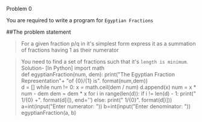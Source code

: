 Problem 0

You are required to write a program for `Egyptian Fractions`

##The problem statement

> For a given fraction p/q in it's simplest form express it as a summation of fractions having 1 as their numerator

> You need to find a set of fractions such that it's `length is minimum`.
Solution-
[In Python]
import math  
def egyptianFraction(num, dem): 
    print("The Egyptian Fraction Representation"+
          "of {0}/{1} is".
                  format(num,dem))  
    d = [] 
    while num != 0: 
        x = math.ceil(dem / num) 
        d.append(x) 
        num = x * num - dem 
        dem = dem * x 
    for i in range(len(d)): 
        if i != len(d) - 1: 
            print(" 1/{0} +". 
                    format(d[i]), end='') 
        else: 
            print(" 1/{0}".
                    format(d[i])) 
a=int(input("Enter numerator: "))
b=int(input("Enter denominator: "))
egyptianFraction(a, b)

